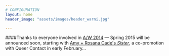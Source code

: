 ```yaml
---
# CONFIGURATION
layout: home
header_image: "assets/images/header_warni.jpg"

---
```

####Thanks to everyone involved in [A/W 2014](/current/2014-autumnwinter) — Spring 2015 will be announced soon, starting with [Amy + Rosana Cade's *Sister*](http://contactmcr.com/sister), a co-promotion with Queer Contact in early February…
